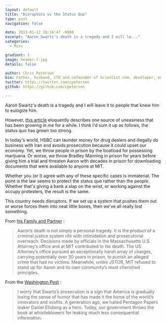 ```yaml
---
layout: default
title: "Disruptors vs the Status Quo"
type: post
navigation: false

date: 2013-01-12 20:14:47 -0800
excerpt: "Aaron Swartz's death is a tragedy and I will le..."
categories:
  - Misc

gradient: 1
image: header-7.jpg
details: false

author: Chris Petersen
bio: Father, husband, CTO and cofounder of Scientist.com, developer, entrepreneur and technologist.
twitter: https://twitter.com/cpetersen
github: https://github.com/cpetersen

---
```



Aaron Swartz's death is a tragedy and I will leave it to people that knew him to eulogize him.

However,  [this article](http://www.washingtonpost.com/blogs/wonkblog/wp/2013/01/12/aaron-swartz-american-hero/)  eloquently describes one source of uneasiness that has been growing in me for a while. I think I'd sum it up as follows, the status quo has grown too strong.

In today's world, HSBC can launder money for drug dealers and illegally do business with Iran and avoids prosecution because it could upset our economy. Yet, we throw people in prison by the boatload for possessing marijuana. Or worse, we throw Bradley Manning in prison for years before giving him a trial and threaten Aaron with decades in prison for downloading documents that were available to anyone at MIT.

Whether you (or I) agree with any of these specific cases is immaterial. The point is the law seems to protect the status quo rather than the people. Whether that's giving a bank a slap on the wrist, or working against the occupy protesters, the result is the same.

This country needs disruptors. If we set up a system that pushes them out or worse forces them into neat little boxes, then we've all really lost something. 

 From  [his Family and Partner](http://soupsoup.tumblr.com/post/40373383323/official-statement-from-the-family-and-partner-of) : 

 > Aaron’s death is not simply a personal tragedy. It is the product of a criminal justice system rife with intimidation and prosecutorial overreach. Decisions made by officials in the Massachusetts U.S. Attorney’s office and at MIT contributed to his death. The US Attorney’s office pursued an exceptionally harsh array of charges, carrying potentially over 30 years in prison, to punish an alleged crime that had no victims. Meanwhile, unlike JSTOR, MIT refused to stand up for Aaron and its own community’s most cherished principles.

From the  [Washington Post](http://www.washingtonpost.com/blogs/wonkblog/wp/2013/01/12/aaron-swartz-american-hero/) :

 > I worry that Swartz’s prosecution is a sign that America is gradually losing the sense of humor that has made it the home of the world’s innovators and misfits. A generation ago, we hailed Pentagon Papers leaker Daniel Ellsberg as a hero. Today, our government throws the book at whistleblowers for leaking much less consequential information.

 
